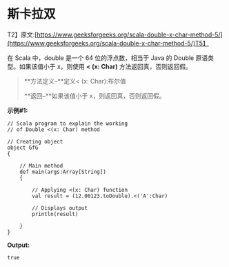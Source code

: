 # 斯卡拉双

T2】原文:[https://www.geeksforgeeks.org/scala-double-x-char-method-5/](https://www.geeksforgeeks.org/scala-double-x-char-method-5/)T5】

在 Scala 中，double 是一个 64 位的浮点数，相当于 Java 的 Double 原语类型。如果该值小于 x，则使用 **< (x: Char)** 方法返回真，否则返回假。

> **方法定义–**定义< (x: Char):布尔值
> 
> **返回–**如果该值小于 x，则返回真，否则返回假。

**示例#1:**

```
// Scala program to explain the working 
// of Double <(x: Char) method

// Creating object
object GfG
{ 

    // Main method
    def main(args:Array[String])
    {

        // Applying <(x: Char) function
        val result = (12.00123.toDouble).<('A':Char)

        // Displays output
        println(result)

    }
} 
```

**Output:**

```
true

```